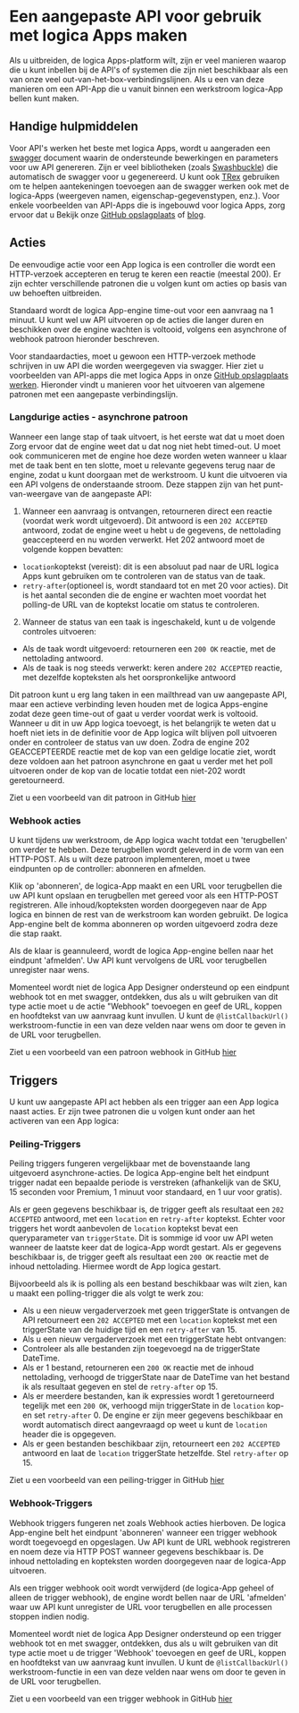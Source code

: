 <properties 
    pageTitle="Een API voor logica-Apps maken" 
    description="Een aangepaste API voor gebruik met logica Apps maken" 
    authors="jeffhollan" 
    manager="dwrede" 
    editor="" 
    services="logic-apps" 
    documentationCenter=""/>

<tags
    ms.service="logic-apps"
    ms.workload="integration"
    ms.tgt_pltfrm="na"
    ms.devlang="na" 
    ms.topic="article"
    ms.date="10/18/2016"
    ms.author="jehollan"/>
    
# <a name="creating-a-custom-api-to-use-with-logic-apps"></a>Een aangepaste API voor gebruik met logica Apps maken

Als u uitbreiden, de logica Apps-platform wilt, zijn er veel manieren waarop die u kunt inbellen bij de API's of systemen die zijn niet beschikbaar als een van onze veel out-van-het-box-verbindingslijnen.  Als u een van deze manieren om een API-App die u vanuit binnen een werkstroom logica-App bellen kunt maken.

## <a name="helpful-tools"></a>Handige hulpmiddelen

Voor API's werken het beste met logica Apps, wordt u aangeraden een [swagger](http://swagger.io) document waarin de ondersteunde bewerkingen en parameters voor uw API genereren.  Zijn er veel bibliotheken (zoals [Swashbuckle](https://github.com/domaindrivendev/Swashbuckle)) die automatisch de swagger voor u gegenereerd.  U kunt ook [TRex](https://github.com/nihaue/TRex) gebruiken om te helpen aantekeningen toevoegen aan de swagger werken ook met de logica-Apps (weergeven namen, eigenschap-gegevenstypen, enz.).  Voor enkele voorbeelden van API-Apps die is ingebouwd voor logica Apps, zorg ervoor dat u Bekijk onze [GitHub opslagplaats](http://github.com/logicappsio) of [blog](http://aka.ms/logicappsblog).

## <a name="actions"></a>Acties

De eenvoudige actie voor een App logica is een controller die wordt een HTTP-verzoek accepteren en terug te keren een reactie (meestal 200).  Er zijn echter verschillende patronen die u volgen kunt om acties op basis van uw behoeften uitbreiden.

Standaard wordt de logica App-engine time-out voor een aanvraag na 1 minuut.  U kunt wel uw API uitvoeren op de acties die langer duren en beschikken over de engine wachten is voltooid, volgens een asynchrone of webhook patroon hieronder beschreven.

Voor standaardacties, moet u gewoon een HTTP-verzoek methode schrijven in uw API die worden weergegeven via swagger.  Hier ziet u voorbeelden van API-apps die met logica Apps in onze [GitHub opslagplaats werken](https://github.com/logicappsio).  Hieronder vindt u manieren voor het uitvoeren van algemene patronen met een aangepaste verbindingslijn.

### <a name="long-running-actions---async-pattern"></a>Langdurige acties - asynchrone patroon

Wanneer een lange stap of taak uitvoert, is het eerste wat dat u moet doen Zorg ervoor dat de engine weet dat u dat nog niet hebt timed-out. U moet ook communiceren met de engine hoe deze worden weten wanneer u klaar met de taak bent en ten slotte, moet u relevante gegevens terug naar de engine, zodat u kunt doorgaan met de werkstroom. U kunt die uitvoeren via een API volgens de onderstaande stroom. Deze stappen zijn van het punt-van-weergave van de aangepaste API:

1. Wanneer een aanvraag is ontvangen, retourneren direct een reactie (voordat werk wordt uitgevoerd). Dit antwoord is een `202 ACCEPTED` antwoord, zodat de engine weet u hebt u de gegevens, de nettolading geaccepteerd en nu worden verwerkt. Het 202 antwoord moet de volgende koppen bevatten: 
 * `location`koptekst (vereist): dit is een absoluut pad naar de URL logica Apps kunt gebruiken om te controleren van de status van de taak.
 * `retry-after`(optioneel is, wordt standaard tot en met 20 voor acties). Dit is het aantal seconden die de engine er wachten moet voordat het polling-de URL van de koptekst locatie om status te controleren.

2. Wanneer de status van een taak is ingeschakeld, kunt u de volgende controles uitvoeren: 
 * Als de taak wordt uitgevoerd: retourneren een `200 OK` reactie, met de nettolading antwoord.
 * Als de taak is nog steeds verwerkt: keren andere `202 ACCEPTED` reactie, met dezelfde kopteksten als het oorspronkelijke antwoord

Dit patroon kunt u erg lang taken in een mailthread van uw aangepaste API, maar een actieve verbinding leven houden met de logica Apps-engine zodat deze geen time-out of gaat u verder voordat werk is voltooid. Wanneer u dit in uw App logica toevoegt, is het belangrijk te weten dat u hoeft niet iets in de definitie voor de App logica wilt blijven poll uitvoeren onder en controleer de status van uw doen. Zodra de engine 202 GEACCEPTEERDE reactie met de kop van een geldige locatie ziet, wordt deze voldoen aan het patroon asynchrone en gaat u verder met het poll uitvoeren onder de kop van de locatie totdat een niet-202 wordt geretourneerd.

Ziet u een voorbeeld van dit patroon in GitHub [hier](https://github.com/jeffhollan/LogicAppsAsyncResponseSample)

### <a name="webhook-actions"></a>Webhook acties

U kunt tijdens uw werkstroom, de App logica wacht totdat een 'terugbellen' om verder te hebben.  Deze terugbellen wordt geleverd in de vorm van een HTTP-POST.  Als u wilt deze patroon implementeren, moet u twee eindpunten op de controller: abonneren en afmelden.

Klik op 'abonneren', de logica-App maakt en een URL voor terugbellen die uw API kunt opslaan en terugbellen met gereed voor als een HTTP-POST registreren.  Alle inhoud/kopteksten worden doorgegeven naar de App logica en binnen de rest van de werkstroom kan worden gebruikt.  De logica App-engine belt de komma abonneren op worden uitgevoerd zodra deze die stap raakt.

Als de klaar is geannuleerd, wordt de logica App-engine bellen naar het eindpunt 'afmelden'.  Uw API kunt vervolgens de URL voor terugbellen unregister naar wens.

Momenteel wordt niet de logica App Designer ondersteund op een eindpunt webhook tot en met swagger, ontdekken, dus als u wilt gebruiken van dit type actie moet u de actie "Webhook" toevoegen en geef de URL, koppen en hoofdtekst van uw aanvraag kunt invullen.  U kunt de `@listCallbackUrl()` werkstroom-functie in een van deze velden naar wens om door te geven in de URL voor terugbellen.

Ziet u een voorbeeld van een patroon webhook in GitHub [hier](https://github.com/jeffhollan/LogicAppTriggersExample/blob/master/LogicAppTriggers/Controllers/WebhookTriggerController.cs)

## <a name="triggers"></a>Triggers

U kunt uw aangepaste API act hebben als een trigger aan een App logica naast acties.  Er zijn twee patronen die u volgen kunt onder aan het activeren van een App logica:

### <a name="polling-triggers"></a>Peiling-Triggers

Peiling triggers fungeren vergelijkbaar met de bovenstaande lang uitgevoerd asynchrone-acties.  De logica App-engine belt het eindpunt trigger nadat een bepaalde periode is verstreken (afhankelijk van de SKU, 15 seconden voor Premium, 1 minuut voor standaard, en 1 uur voor gratis).

Als er geen gegevens beschikbaar is, de trigger geeft als resultaat een `202 ACCEPTED` antwoord, met een `location` en `retry-after` koptekst.  Echter voor triggers het wordt aanbevolen de `location` koptekst bevat een queryparameter van `triggerState`.  Dit is sommige id voor uw API weten wanneer de laatste keer dat de logica-App wordt gestart.  Als er gegevens beschikbaar is, de trigger geeft als resultaat een `200 OK` reactie met de inhoud nettolading.  Hiermee wordt de App logica gestart.

Bijvoorbeeld als ik is polling als een bestand beschikbaar was wilt zien, kan u maakt een polling-trigger die als volgt te werk zou:

* Als u een nieuw vergaderverzoek met geen triggerState is ontvangen de API retourneert een `202 ACCEPTED` met een `location` koptekst met een triggerState van de huidige tijd en een `retry-after` van 15.
* Als u een nieuw vergaderverzoek met een triggerState hebt ontvangen:
 * Controleer als alle bestanden zijn toegevoegd na de triggerState DateTime. 
  * Als er 1 bestand, retourneren een `200 OK` reactie met de inhoud nettolading, verhoogd de triggerState naar de DateTime van het bestand ik als resultaat gegeven en stel de `retry-after` op 15.
  * Als er meerdere bestanden, kan ik expressies wordt 1 geretourneerd tegelijk met een `200 OK`, verhoogd mijn triggerState in de `location` kop- en set `retry-after` 0.  De engine er zijn meer gegevens beschikbaar en wordt automatisch direct aangevraagd op weet u kunt de `location` header die is opgegeven.
  * Als er geen bestanden beschikbaar zijn, retourneert een `202 ACCEPTED` antwoord en laat de `location` triggerState hetzelfde.  Stel `retry-after` op 15.

Ziet u een voorbeeld van een peiling-trigger in GitHub [hier](https://github.com/jeffhollan/LogicAppTriggersExample/tree/master/LogicAppTriggers)

### <a name="webhook-triggers"></a>Webhook-Triggers

Webhook triggers fungeren net zoals Webhook acties hierboven.  De logica App-engine belt het eindpunt 'abonneren' wanneer een trigger webhook wordt toegevoegd en opgeslagen.  Uw API kunt de URL webhook registreren en noem deze via HTTP POST wanneer gegevens beschikbaar is.  De inhoud nettolading en kopteksten worden doorgegeven naar de logica-App uitvoeren.

Als een trigger webhook ooit wordt verwijderd (de logica-App geheel of alleen de trigger webhook), de engine wordt bellen naar de URL 'afmelden' waar uw API kunt unregister de URL voor terugbellen en alle processen stoppen indien nodig.

Momenteel wordt niet de logica App Designer ondersteund op een trigger webhook tot en met swagger, ontdekken, dus als u wilt gebruiken van dit type actie moet u de trigger 'Webhook' toevoegen en geef de URL, koppen en hoofdtekst van uw aanvraag kunt invullen.  U kunt de `@listCallbackUrl()` werkstroom-functie in een van deze velden naar wens om door te geven in de URL voor terugbellen.

Ziet u een voorbeeld van een trigger webhook in GitHub [hier](https://github.com/jeffhollan/LogicAppTriggersExample/tree/master/LogicAppTriggers)